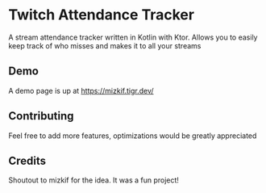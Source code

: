 # Twitch Attendance Tracker
A stream attendance tracker written in Kotlin with Ktor. Allows you to easily keep track of who misses and makes it to all your streams

## Demo
A demo page is up at https://mizkif.tigr.dev/

## Contributing
Feel free to add more features, optimizations would be greatly appreciated

## Credits
Shoutout to mizkif for the idea. It was a fun project!
